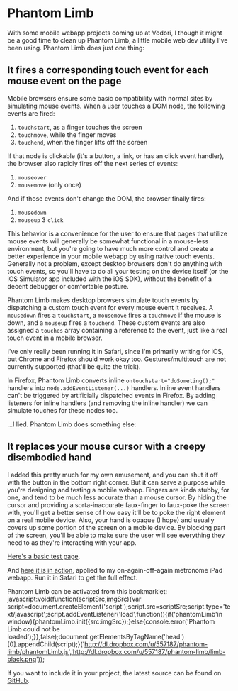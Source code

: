 Phantom Limb
============

With some mobile webapp projects coming up at Vodori, I though it might be a good time to clean up Phantom Limb, a little mobile web dev utility I've been using. Phantom Limb does just one thing:

It fires a corresponding touch event for each mouse event on the page
---------------------------------------------------------------------

Mobile browsers ensure some basic compatibility with normal sites by simulating mouse events. When a user touches a DOM node, the following events are fired:

1. `touchstart`, as a finger touches the screen
2. `touchmove`, while the finger moves
3. `touchend`, when the finger lifts off the screen

If that node is clickable (it's a button, a link, or has an click event handler), the browser also rapidly fires off the next series of events:

1. `mouseover`
2. `mousemove` (only once)

And if those events don't change the DOM, the browser finally fires:

1. `mousedown`
2. `mouseup`
3 `click`

This behavior is a convenience for the user to ensure that pages that utilize mouse events will generally be somewhat functional in a mouse-less environment, but you're going to have much more control and create a better experience in your mobile webapp by using native touch events. Generally not a problem, except desktop browsers don't do anything with touch events, so you'll have to do all your testing on the device itself (or the iOS Simulator app included with the iOS SDK), without the benefit of a decent debugger or comfortable posture.

Phantom Limb makes desktop browsers simulate touch events by dispatching a custom touch event for every mouse event it receives. A `mousedown` fires a `touchstart`, a `mousemove` fires a `touchmove` if the mouse is down, and a `mouseup` fires a `touchend`. These custom events are also assigned a `touches` array containing a reference to the event, just like a real touch event in a mobile browser.

I've only really been running it in Safari, since I'm primarily writing for iOS, but Chrome and Firefox should work okay too. Gestures/multitouch are not currently supported (that'll be quite the trick).

In Firefox, Phantom Limb converts inline `ontouchstart="doSometing();"` handlers into `node.addEventListener(...)` handlers. Inline event handlers can't be triggered by artificially dispatched events in Firefox. By adding listeners for inline handlers (and removing the inline handler) we can simulate touches for these nodes too.

...I lied. Phantom Limb does something else:

It replaces your mouse cursor with a creepy disembodied hand
------------------------------------------------------------

I added this pretty much for my own amusement, and you can shut it off with the button in the bottom right corner. But it can serve a purpose while you're designing and testing a mobile webapp. Fingers are kinda stubby, for one, and tend to be much less accurate than a mouse cursor. By hiding the cursor and providing a sorta-inaccurate faux-finger to faux-poke the screen with, you'll get a better sense of how easy it'll be to poke the right element on a real mobile device. Also, your hand is opaque (I hope) and usually covers up some portion of the screen on a mobile device. By blocking part of the screen, you'll be able to make sure the user will see everything they need to as they're interacting with your app.

[Here's a basic test page](http://dl.dropbox.com/u/557187/phantom-limb/index.html).

And [here it is in action](http://dl.dropbox.com/u/557187/metronome/index.html), applied to my on-again-off-again metronome iPad webapp. Run it in Safari to get the full effect.

Phantom Limb can be activated from this bookmarklet:
javascript:void(function(scriptSrc,imgSrc){var script=document.createElement('script');script.src=scriptSrc;script.type='text/javascript';script.addEventListener('load',function(){if('phantomLimb'in window){phantomLimb.init({src:imgSrc});}else{console.error('Phantom Limb could not be loaded');}},false);document.getElementsByTagName('head')[0].appendChild(script);}('http://dl.dropbox.com/u/557187/phantom-limb/phantomLimb.js','http://dl.dropbox.com/u/557187/phantom-limb/limb-black.png'));

If you want to include it in your project, the latest source can be found on [GitHub](https://github.com/brian-c/phantom-limb).
